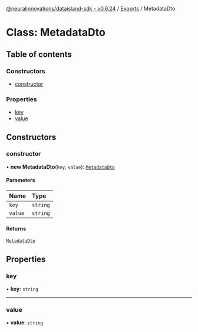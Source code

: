 [@neuralinnovations/dataisland-sdk - v0.6.24](../../README.md) / [Exports](../modules.md) / MetadataDto

# Class: MetadataDto

## Table of contents

### Constructors

- [constructor](MetadataDto.md#constructor)

### Properties

- [key](MetadataDto.md#key)
- [value](MetadataDto.md#value)

## Constructors

### constructor

• **new MetadataDto**(`key`, `value`): [`MetadataDto`](MetadataDto.md)

#### Parameters

| Name | Type |
| :------ | :------ |
| `key` | `string` |
| `value` | `string` |

#### Returns

[`MetadataDto`](MetadataDto.md)

## Properties

### key

• **key**: `string`

___

### value

• **value**: `string`
